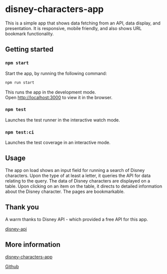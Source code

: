 # disney-characters-app

This is a simple app that shows data fetching from an API, data display, and presentation. It is responsive, mobile friendly, and also shows URL bookmark functionality.

## Getting started

### `npm start`

Start the app, by running the following command:

```sh
npm run start
```

This runs the app in the development mode.\
Open [http://localhost:3000](http://localhost:3000) to view it in the browser.

### `npm test`

Launches the test runner in the interactive watch mode.

### `npm test:ci`

Launches the test coverage in an interactive mode.

## Usage

The app on load shows an input field for running a search of Disney characters. Upon the type of at least a letter, it queries the API for data relating to the query. The data of Disney characters are displayed on a table.
Upon clicking on an item on the table, it directs to detailed information about the Disney character. The pages are bookmarkable.

## Thank you

A warm thanks to Disney API - which provided a free API for this app.

[disney-api](https://disneyapi.dev/)

## More information

[disney-characters-app](https://disney-characters-vdnnkd4hn-stanley-agwu.vercel.app/character)

[Github](https://github.com/stanley-agwu/disney-characters-app)
